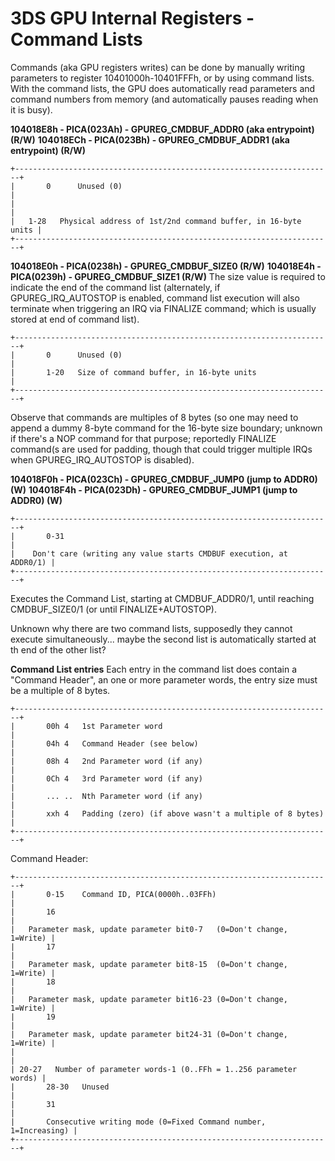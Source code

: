 # 3DS GPU Internal Registers - Command Lists


Commands (aka GPU registers writes) can be done by manually writing
parameters to register 10401000h-10401FFFh, or by using command lists.
With the command lists, the GPU does automatically read parameters and
command numbers from memory (and automatically pauses reading when it is
busy).

**104018E8h - PICA(023Ah) - GPUREG_CMDBUF_ADDR0 (aka entrypoint)
(R/W)**
**104018ECh - PICA(023Bh) - GPUREG_CMDBUF_ADDR1 (aka entrypoint)
(R/W)**

```
+-----------------------------------------------------------------------+
|       0      Unused (0)                                               |
|                                                                       |
|   1-28   Physical address of 1st/2nd command buffer, in 16-byte units |
+-----------------------------------------------------------------------+
```


**104018E0h - PICA(0238h) - GPUREG_CMDBUF_SIZE0 (R/W)**
**104018E4h - PICA(0239h) - GPUREG_CMDBUF_SIZE1 (R/W)**
The size value is required to indicate the end of the command list
(alternately, if GPUREG_IRQ_AUTOSTOP is enabled, command list execution
will also terminate when triggering an IRQ via FINALIZE command; which
is usually stored at end of command list).

```
+-----------------------------------------------------------------------+
|       0      Unused (0)                                               |
|       1-20   Size of command buffer, in 16-byte units                 |
+-----------------------------------------------------------------------+
```

Observe that commands are multiples of 8 bytes (so one may need to
append a dummy 8-byte command for the 16-byte size boundary; unknown if
there\'s a NOP command for that purpose; reportedly FINALIZE command(s
are used for padding, though that could trigger multiple IRQs when
GPUREG_IRQ_AUTOSTOP is disabled).

**104018F0h - PICA(023Ch) - GPUREG_CMDBUF_JUMP0 (jump to ADDR0) (W)**
**104018F4h - PICA(023Dh) - GPUREG_CMDBUF_JUMP1 (jump to ADDR0) (W)**

```
+-----------------------------------------------------------------------+
|       0-31                                                            |
|    Don't care (writing any value starts CMDBUF execution, at ADDR0/1) |
+-----------------------------------------------------------------------+
```

Executes the Command List, starting at CMDBUF_ADDR0/1, until reaching
CMDBUF_SIZE0/1 (or until FINALIZE+AUTOSTOP).

Unknown why there are two command lists, supposedly they cannot execute
simultaneously\... maybe the second list is automatically started at th
end of the other list?

**Command List entries**
Each entry in the command list does contain a \"Command Header\", an
one or more parameter words, the entry size must be a multiple of 8
bytes.

```
+-----------------------------------------------------------------------+
|       00h 4   1st Parameter word                                      |
|       04h 4   Command Header (see below)                              |
|       08h 4   2nd Parameter word (if any)                             |
|       0Ch 4   3rd Parameter word (if any)                             |
|       ... ..  Nth Parameter word (if any)                             |
|       xxh 4   Padding (zero) (if above wasn't a multiple of 8 bytes)  |
+-----------------------------------------------------------------------+
```

Command Header:

```
+-----------------------------------------------------------------------+
|       0-15    Command ID, PICA(0000h..03FFh)                          |
|       16                                                              |
|   Parameter mask, update parameter bit0-7   (0=Don't change, 1=Write) |
|       17                                                              |
|   Parameter mask, update parameter bit8-15  (0=Don't change, 1=Write) |
|       18                                                              |
|   Parameter mask, update parameter bit16-23 (0=Don't change, 1=Write) |
|       19                                                              |
|   Parameter mask, update parameter bit24-31 (0=Don't change, 1=Write) |
|                                                                       |
| 20-27   Number of parameter words-1 (0..FFh = 1..256 parameter words) |
|       28-30   Unused                                                  |
|       31                                                              |
|       Consecutive writing mode (0=Fixed Command number, 1=Increasing) |
+-----------------------------------------------------------------------+
```




